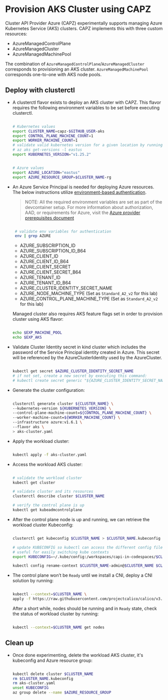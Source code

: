 # Provision AKS Cluster using CAPZ

Cluster API Provider Azure (CAPZ) experimentally supports managing Azure Kubernetes Service (AKS) clusters. CAPZ implements this with three custom resources:

- AzureManagedControlPlane
- AzureManagedCluster
- AzureManagedMachinePool

The combination of `AzureManagedControlPlane`/`AzureManagedCluster` corresponds to provisioning an AKS cluster. `AzureManagedMachinePool` corresponds one-to-one with AKS node pools.

## Deploy with clusterctl

- A clusterctl flavor exists to deploy an AKS cluster with CAPZ. This flavor requires the following environment variables to be set before executing clusterctl.

  ```bash

  # Kubernetes values
  export CLUSTER_NAME=capz-$GITHUB_USER-aks
  export CONTROL_PLANE_MACHINE_COUNT=1
  export WORKER_MACHINE_COUNT=1
  # validate valid kubernetes version for a given location by running
  # az aks get-versions -l eastus
  export KUBERNETES_VERSION="v1.25.2"

  ```

  ```bash

  # Azure values
  export AZURE_LOCATION="eastus"
  export AZURE_RESOURCE_GROUP=$CLUSTER_NAME-rg

  ```

- An Azure Service Principal is needed for deploying Azure resources. The below instructions utilize [environment-based authentication](https://docs.microsoft.com/en-us/go/azure/azure-sdk-go-authorization#use-environment-based-authentication).

  > NOTE: All the required environment variables are set as part of the devcontainer setup. For more information about authorization, AAD, or requirements for Azure, visit the [Azure provider prerequisites document](https://capz.sigs.k8s.io/topics/getting-started.html#prerequisites)

  ```bash

   # validate env variables for authentication
   env | grep AZURE

  ```

  - AZURE_SUBSCRIPTION_ID
  - AZURE_SUBSCRIPTION_ID_B64
  - AZURE_CLIENT_ID
  - AZURE_CLIENT_ID_B64
  - AZURE_CLIENT_SECRET
  - AZURE_CLIENT_SECRET_B64
  - AZURE_TENANT_ID
  - AZURE_TENANT_ID_B64
  - AZURE_CLUSTER_IDENTITY_SECRET_NAME
  - AZURE_NODE_MACHINE_TYPE (Set as `Standard_A2_v2` for this lab)
  - AZURE_CONTROL_PLANE_MACHINE_TYPE (Set as `Standard_A2_v2` for this lab)

  Managed cluster also requires AKS feature flags set in order to provision cluster using AKS flavor:

  ```bash

  echo $EXP_MACHINE_POOL
  echo $EXP_AKS

  ```

- Validate Cluster Identity secret in kind cluster which includes the password of the Service Principal identity created in Azure. This secret will be referenced by the AzureClusterIdentity used by the AzureCluster.

  ```bash

  kubectl get secret $AZURE_CLUSTER_IDENTITY_SECRET_NAME
  # if not set, create a new secret by executing this command:
  # kubectl create secret generic "${AZURE_CLUSTER_IDENTITY_SECRET_NAME}" --from-literal=clientSecret="${AZURE_CLIENT_SECRET}" --namespace "${AZURE_CLUSTER_IDENTITY_SECRET_NAMESPACE}"

  ```

- Generate the cluster configuration:

  ```bash

  clusterctl generate cluster ${CLUSTER_NAME} \
  --kubernetes-version ${KUBERNETES_VERSION} \
  --control-plane-machine-count=${CONTROL_PLANE_MACHINE_COUNT} \
  --worker-machine-count=${WORKER_MACHINE_COUNT} \
  --infrastructure azure:v1.6.1 \
  --flavor aks \
  > aks-cluster.yaml

  ```

- Apply the workload cluster:

  ```bash

  kubectl apply -f aks-cluster.yaml

  ```

- Access the workload AKS cluster:

  ```bash

  # validate the workload cluster
  kubectl get cluster

  # validate cluster and its resources
  clusterctl describe cluster $CLUSTER_NAME

  # verify the control plane is up
  kubectl get kubeadmcontrolplane

  ```

- After the control plane node is up and running, we can retrieve the workload cluster Kubeconfig:

  ```bash

  clusterctl get kubeconfig $CLUSTER_NAME > $CLUSTER_NAME.kubeconfig

  # update KUBECONFIG so kubectl can access the different config files.
  # useful for easily switching kube contexts
  export KUBECONFIG=~/.kube/config:/workspaces/capi-in-codespaces/$CLUSTER_NAME.kubeconfig

  kubectl config rename-context $CLUSTER_NAME-admin@$CLUSTER_NAME $CLUSTER_NAME

  ```

- The control plane won’t be `Ready` until we install a CNI, deploy a CNI solution by running:

   ```bash

   kubectl --context=$CLUSTER_NAME \
   apply -f https://raw.githubusercontent.com/projectcalico/calico/v3.24.1/manifests/calico.yaml

   ```

  After a short while, nodes should be running and in `Ready` state, check the status of workload cluster by running:

  ```bash

  kubectl --context=$CLUSTER_NAME get nodes

  ```

## Clean up

- Once done experimenting, delete the workload AKS cluster, it's kubeconfig and Azure resource group:

  ```bash

  kubectl delete cluster $CLUSTER_NAME
  rm $CLUSTER_NAME.kubeconfig
  rm aks-cluster.yaml
  unset KUBECONFIG
  az group delete --name $AZURE_RESOURCE_GROUP

  ```
